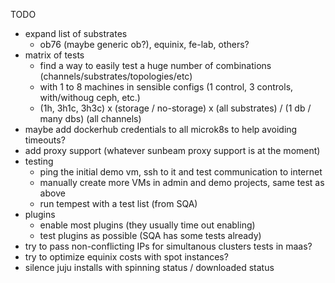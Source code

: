 
TODO

- expand list of substrates
    - ob76 (maybe generic ob?), equinix, fe-lab, others?
- matrix of tests
    - find a way to easily test a huge number of combinations (channels/substrates/topologies/etc)
    - with 1 to 8 machines in sensible configs (1 control, 3 controls, with/withoug ceph, etc.)
    - (1h, 3h1c, 3h3c) x (storage / no-storage) x (all substrates) / (1 db / many dbs) (all channels)
- maybe add dockerhub credentials to all microk8s to help avoiding timeouts?
- add proxy support (whatever sunbeam proxy support is at the moment)
- testing
    - ping the initial demo vm, ssh to it and test communication to internet
    - manually create more VMs in admin and demo projects, same test as above
    - run tempest with a test list (from SQA)
- plugins
    - enable most plugins (they usually time out enabling)
    - test plugins as possible (SQA has some tests already)
- try to pass non-conflicting IPs for simultanous clusters tests in maas?
- try to optimize equinix costs with spot instances?
- silence juju installs with spinning status / downloaded status
